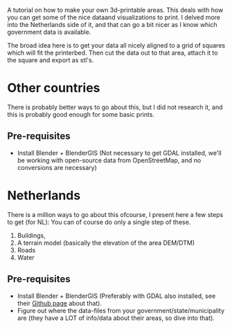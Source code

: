 A tutorial on how to make your own 3d-printable areas. This deals with how you can get some of the nice dataand visualizations to print. I delved more into the Netherlands side of it, and that can go a bit nicer as I know which government data is available. 

The broad idea here is to get your data all nicely aligned to a grid of squares which will fit the printerbed. Then cut the data out to that area, attach it to the square and export as stl's.

# Other countries 
There is probably better ways to go about this, but I did not research it, and this is probably good enough for some basic prints.

## Pre-requisites
- Install Blender + BlenderGIS (Not necessary to get GDAL installed, we'll be working with open-source data from OpenStreetMap, and no conversions are necessary)

# Netherlands
There is a million ways to go about this ofcourse, I present here a few steps to get (for NL): 
You can of course do only a single step of these.

1. Buildings, 
2. A terrain model (basically the elevation of the area DEM/DTM) 
3. Roads 
4. Water

## Pre-requisites
- Install Blender + BlenderGIS (Preferably with GDAL also installed, see their [Github page](https://github.com/domlysz/BlenderGIS/wiki/Install-and-usage) about that).
- Figure out where the data-files from your government/state/municipality are (they have a LOT of info/data about their areas, so dive into that).

